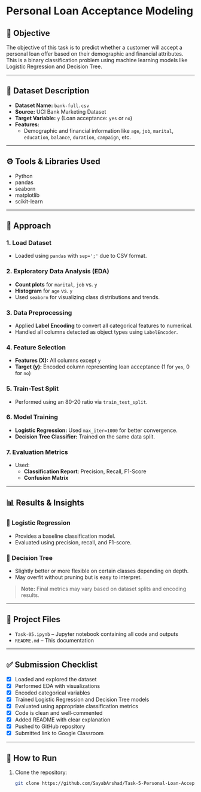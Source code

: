 # Personal Loan Acceptance Modeling

## 🎯 Objective

The objective of this task is to predict whether a customer will accept a personal loan offer based on their demographic and financial attributes. This is a binary classification problem using machine learning models like Logistic Regression and Decision Tree.

---

## 📁 Dataset Description

- **Dataset Name:** `bank-full.csv`
- **Source:** UCI Bank Marketing Dataset
- **Target Variable:** `y` (Loan acceptance: `yes` or `no`)
- **Features:** 
  - Demographic and financial information like `age`, `job`, `marital`, `education`, `balance`, `duration`, `campaign`, etc.

---

## ⚙️ Tools & Libraries Used

- Python
- pandas
- seaborn
- matplotlib
- scikit-learn

---

## 🧪 Approach

### 1. Load Dataset
- Loaded using `pandas` with `sep=';'` due to CSV format.

### 2. Exploratory Data Analysis (EDA)
- **Count plots** for `marital`, `job` vs. `y`
- **Histogram** for `age` vs. `y`
- Used `seaborn` for visualizing class distributions and trends.

### 3. Data Preprocessing
- Applied **Label Encoding** to convert all categorical features to numerical.
- Handled all columns detected as object types using `LabelEncoder`.

### 4. Feature Selection
- **Features (X):** All columns except `y`
- **Target (y):** Encoded column representing loan acceptance (1 for `yes`, 0 for `no`)

### 5. Train-Test Split
- Performed using an 80-20 ratio via `train_test_split`.

### 6. Model Training
- **Logistic Regression:** Used `max_iter=1000` for better convergence.
- **Decision Tree Classifier:** Trained on the same data split.

### 7. Evaluation Metrics
- Used:
  - **Classification Report**: Precision, Recall, F1-Score
  - **Confusion Matrix**

---

## 📊 Results & Insights

### 📌 Logistic Regression
- Provides a baseline classification model.
- Evaluated using precision, recall, and F1-score.

### 📌 Decision Tree
- Slightly better or more flexible on certain classes depending on depth.
- May overfit without pruning but is easy to interpret.

> **Note:** Final metrics may vary based on dataset splits and encoding results.

---

## 📂 Project Files

- `Task-05.ipynb` – Jupyter notebook containing all code and outputs
- `README.md` – This documentation

---

## ✅ Submission Checklist

- [x] Loaded and explored the dataset
- [x] Performed EDA with visualizations
- [x] Encoded categorical variables
- [x] Trained Logistic Regression and Decision Tree models
- [x] Evaluated using appropriate classification metrics
- [x] Code is clean and well-commented
- [x] Added README with clear explanation
- [x] Pushed to GitHub repository
- [x] Submitted link to Google Classroom

---

## 🚀 How to Run

1. Clone the repository:
   ```bash
   git clone https://github.com/SayabArshad/Task-5-Personal-Loan-Acceptance-Prediction.git
